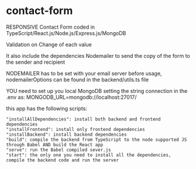 # contact-form

RESPONSIVE Contact Form coded in TypeScript/React.js/Node.js/Express.js/MongoDB

Validation on Change of each value

It also include the dependencies Nodemailer to send the copy of the form to the sender and recipient

NODEMAILER has to be set with your email server before usage,
nodemailerOptions can be found in the backend/utils.ts file

YOU need to set up you local MongoDB
setting the string connection in the .env as:
MONGODB_URL=mongodb://localhost:27017/<yourDB>

this app has the following scripts:

    "installAllDependencies": install both backend and frontend dependencies
    "installFrontend": install only frontend dependencies
    "installBackend": install backend dependencies
    "build": compile the backend from TypeScript to the node supported JS through Babel AND build the React app
    "serve": run the Babel compiled sever.js
    "start": the only one you need to install all the dependencies, compile the backend code and run the server
